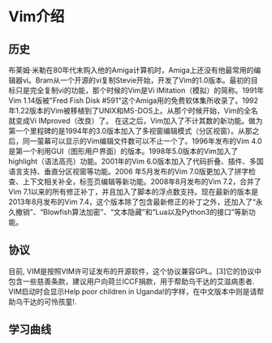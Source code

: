 # Vim介绍
## 历史
  布莱姆·米勒在80年代末购入他的Amiga计算机时，Amiga上还没有他最常用的编辑器vi。Bram从一个开源的vi复制Stevie开始，开发了Vim的1.0版本。最初的目标只是完全复制vi的功能，那个时候的Vim是Vi IMitation（模拟）的简称。1991年Vim 1.14版被"Fred Fish Disk #591"这个Amiga用的免费软体集所收录了。1992年1.22版本的Vim被移植到了UNIX和MS-DOS上。从那个时候开始，Vim的全名就变成Vi IMproved（改良）了。
在这之后，Vim加入了不计其数的新功能。做为第一个里程碑的是1994年的3.0版本加入了多视窗编辑模式（分区视窗）。从那之后，同一萤幕可以显示的Vim编辑文件数可以不止一个了。1996年发布的Vim 4.0是第一个利用GUI（图形用户界面）的版本。1998年5.0版本的Vim加入了highlight（语法高亮）功能。2001年的Vim 6.0版本加入了代码折叠、插件、多国语言支持、垂直分区视窗等功能。2006 年5月发布的Vim 7.0版更加入了拼字检查、上下文相关补全，标签页编辑等新功能。2008年8月发布的Vim 7.2，合并了Vim 7.1以来的所有修正补丁，并且加入了脚本的浮点数支持。现在最新的版本是2013年8月发布的Vim 7.4，这个版本除了包含最新修正的补丁之外，还加入了“永久撤销”、“Blowfish算法加密”、“文本隐藏”和“Lua以及Python3的接口”等新功能。
## 协议
  目前, VIM是按照VIM许可证发布的开源软件，这个协议兼容GPL。[3]它的协议中包含一些慈善条款，建议用户向荷兰ICCF捐款，用于帮助乌干达的艾滋病患者. VIM启动时会显示Help poor children in Uganda!的字样，在中文版本中则是请帮助乌干达的可怜孩童!.
## 学习曲线
  
